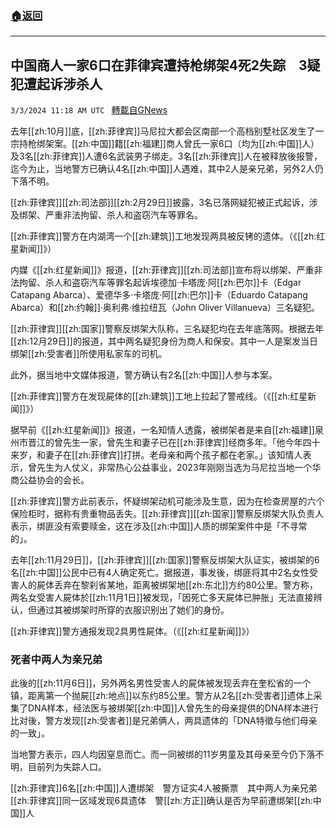 ###  [:house:返回](README.md)
---


## 中国商人一家6口在菲律宾遭持枪绑架4死2失踪　3疑犯遭起诉涉杀人
`3/3/2024 11:18 AM UTC ` [轉載自GNews](https://gnews.org/articles/2360873)

去年[[zh:10月]]底，[[zh:菲律宾]]马尼拉大都会区南部一个高档别墅社区发生了一宗持枪绑架案。[[zh:中国]]籍[[zh:福建]]商人曾氏一家6口（均为[[zh:中国]]人）及3名[[zh:菲律宾]]人遭6名武装男子绑走。3名[[zh:菲律宾]]人在被释放後报警，迄今为止，当地警方已确认4名[[zh:中国]]人遇难，其中2人是亲兄弟，另外2人仍下落不明。

[[zh:菲律宾]][[zh:司法部]][[zh:2月29日]]披露，3名已落网疑犯被正式起诉，涉及绑架、严重非法拘留、杀人和盗窃汽车等罪名。

[[zh:菲律宾]]警方在内湖湾一个[[zh:建筑]]工地发现两具被反铐的遗体。（《[[zh:红星新闻]]》）

内媒《[[zh:红星新闻]]》报道，[[zh:菲律宾]][[zh:司法部]]宣布将以绑架、严重非法拘留、杀人和盗窃汽车等罪名起诉埃德加·卡塔庞·阿[[zh:巴尔]]卡（Edgar Catapang Abarca）、爱德华多·卡塔庞·阿[[zh:巴尔]]卡（Eduardo Catapang Abarca）和[[zh:约翰]]·奥利弗·维拉纽瓦（John Oliver Villanueva）三名疑犯。

[[zh:菲律宾]][[zh:国家]]警察反绑架大队称，三名疑犯均在去年底落网。根据去年[[zh:12月29日]]的报道，其中两名疑犯身份为商人和保安。其中一人是案发当日绑架[[zh:受害者]]所使用私家车的司机。

此外，据当地中文媒体报道，警方确认有2名[[zh:中国]]人参与本案。

[[zh:菲律宾]]警方在发现屍体的[[zh:建筑]]工地上拉起了警戒线。（《[[zh:红星新闻]]》）

据早前《[[zh:红星新闻]]》报道，一名知情人透露，被绑架者是来自[[zh:福建]]泉州市晋江的曾先生一家，曾先生和妻子已在[[zh:菲律宾]]经商多年。「他今年四十来岁，和妻子在[[zh:菲律宾]]打拼。老母亲和两个孩子都在老家。」该知情人表示，曾先生为人仗义，非常热心公益事业，2023年刚刚当选为马尼拉当地一个华商公益协会的会长。

[[zh:菲律宾]]警方此前表示，怀疑绑架动机可能涉及生意，因为在检查房屋的六个保险柜时，据称有贵重物品丢失。[[zh:菲律宾]][[zh:国家]]警察反绑架大队负责人表示，绑匪没有索要赎金，这在涉及[[zh:中国]]人质的绑架案件中是「不寻常的」。

去年[[zh:11月29日]]，[[zh:菲律宾]][[zh:国家]]警察反绑架大队证实，被绑架的6名[[zh:中国]]公民中已有4人确定死亡。据报道，事发後，绑匪将其中2名女性受害人的屍体丢弃在黎刹省某地，距离被绑架地[[zh:东北]]方约80公里。警方称，两名女受害人屍体於[[zh:11月1日]]被发现，「因死亡多天屍体已肿胀」无法直接辨认，但通过其被绑架时所穿的衣服识别出了她们的身份。

[[zh:菲律宾]]警方通报发现2具男性屍体。（《[[zh:红星新闻]]》）

### **死者中两人为亲兄弟**

此後的[[zh:11月6日]]，另外两名男性受害人的屍体被发现丢弃在奎松省的一个镇，距离第一个抛屍[[zh:地点]]以东约85公里。警方从2名[[zh:受害者]]遗体上采集了DNA样本，经法医与被绑架[[zh:中国]]人曾先生的母亲提供的DNA样本进行比对後，警方发现[[zh:受害者]]是兄弟俩人，两具遗体的「DNA特徵与他们母亲的一致」。

当地警方表示，四人均因窒息而亡。而一同被绑的11岁男童及其母亲至今仍下落不明，目前列为失踪人口。

[[zh:菲律宾]]6名[[zh:中国]]人遭绑架　警方证实4人被撕票　其中两人为亲兄弟[[zh:菲律宾]]同一区域发现6具遗体　警[[zh:方正]]确认是否为早前遭绑架[[zh:中国]]人
